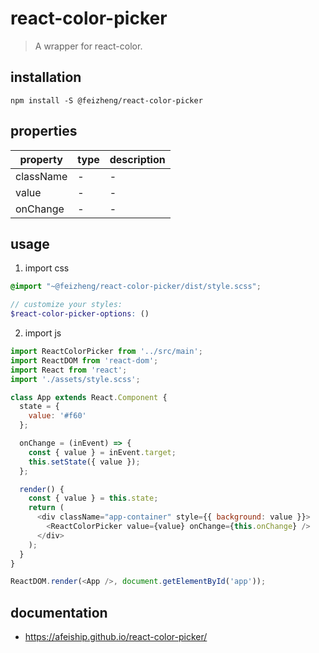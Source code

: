 # react-color-picker
> A wrapper for react-color.

## installation
```shell
npm install -S @feizheng/react-color-picker
```
## properties
| property        | type | description |
| --------------- | ---- | ----------- |
| className       | -    | -           |
| value           | -    | -           |
| onChange        | -    | -           |

## usage
1. import css
  ```scss
  @import "~@feizheng/react-color-picker/dist/style.scss";

  // customize your styles:
  $react-color-picker-options: ()
  ```
2. import js
  ```js
  import ReactColorPicker from '../src/main';
  import ReactDOM from 'react-dom';
  import React from 'react';
  import './assets/style.scss';

  class App extends React.Component {
    state = {
      value: '#f60'
    };

    onChange = (inEvent) => {
      const { value } = inEvent.target;
      this.setState({ value });
    };

    render() {
      const { value } = this.state;
      return (
        <div className="app-container" style={{ background: value }}>
          <ReactColorPicker value={value} onChange={this.onChange} />
        </div>
      );
    }
  }

  ReactDOM.render(<App />, document.getElementById('app'));

  ```

## documentation
- https://afeiship.github.io/react-color-picker/
